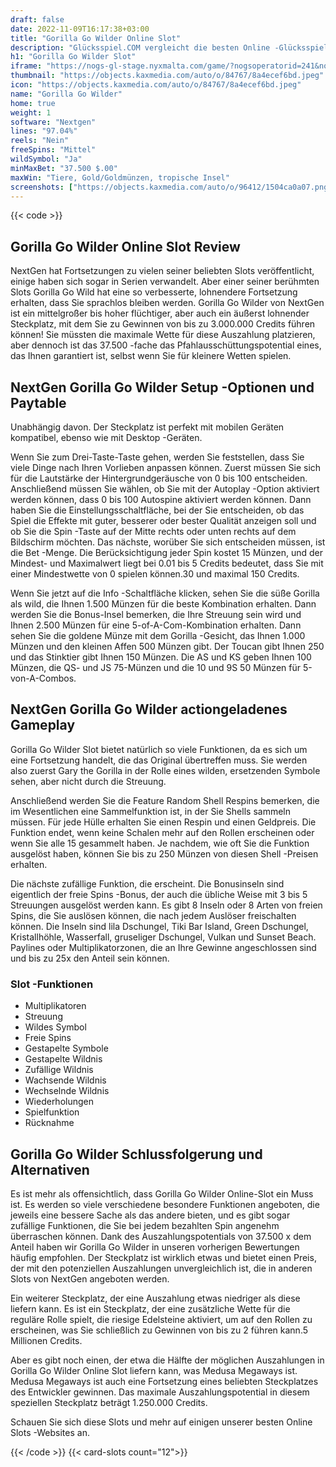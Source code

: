 ```yaml
---
draft: false
date: 2022-11-09T16:17:38+03:00
title: "Gorilla Go Wilder Online Slot"
description: "Glücksspiel.COM vergleicht die besten Online -Glücksspiel -Sites und -spiele der Kanada.  Unabhängige Produktbewertungen und exklusive Anmeldeangebote. Jetzt spielen!"
h1: "Gorilla Go Wilder Slot"
iframe: "https://nogs-gl-stage.nyxmalta.com/game/?nogsoperatorid=241&nogsgameid=70432&sessionid=&accountid=&nogsmode=demo&nogslang=en_us&nogscurrency=EUR&clienttype=html5&lobbyurl=http://demo.nyxinteractive.com?session="
thumbnail: "https://objects.kaxmedia.com/auto/o/84767/8a4ecef6bd.jpeg"
icon: "https://objects.kaxmedia.com/auto/o/84767/8a4ecef6bd.jpeg"
name: "Gorilla Go Wilder"
home: true
weight: 1
software: "Nextgen"
lines: "97.04%"
reels: "Nein"
freeSpins: "Mittel"
wildSymbol: "Ja"
minMaxBet: "37.500 $.00"
maxWin: "Tiere, Gold/Goldmünzen, tropische Insel"
screenshots: ["https://objects.kaxmedia.com/auto/o/96412/1504ca0a07.png"]
---
```


{{< code >}}<h2>Gorilla Go Wilder Online Slot Review</h2><p>NextGen hat Fortsetzungen zu vielen seiner beliebten Slots veröffentlicht, einige haben sich sogar in Serien verwandelt. Aber einer seiner berühmten Slots Gorilla Go Wild hat eine so verbesserte, lohnendere Fortsetzung erhalten, dass Sie sprachlos bleiben werden. Gorilla Go Wilder von NextGen ist ein mittelgroßer bis hoher flüchtiger, aber auch ein äußerst lohnender Steckplatz, mit dem Sie zu Gewinnen von bis zu 3.000.000 Credits führen können! Sie müssten die maximale Wette für diese Auszahlung platzieren, aber dennoch ist das 37.500 -fache das Pfahlausschüttungspotential eines, das Ihnen garantiert ist, selbst wenn Sie für kleinere Wetten spielen.</p><h2>NextGen Gorilla Go Wilder Setup -Optionen und Paytable</h2><p>Unabhängig davon. Der Steckplatz ist perfekt mit mobilen Geräten kompatibel, ebenso wie mit Desktop -Geräten.</p><p>Wenn Sie zum Drei-Taste-Taste gehen, werden Sie feststellen, dass Sie viele Dinge nach Ihren Vorlieben anpassen können. Zuerst müssen Sie sich für die Lautstärke der Hintergrundgeräusche von 0 bis 100 entscheiden. Anschließend müssen Sie wählen, ob Sie mit der Autoplay -Option aktiviert werden können, dass 0 bis 100 Autospine aktiviert werden können. Dann haben Sie die Einstellungsschaltfläche, bei der Sie entscheiden, ob das Spiel die Effekte mit guter, besserer oder bester Qualität anzeigen soll und ob Sie die Spin -Taste auf der Mitte rechts oder unten rechts auf dem Bildschirm möchten. Das nächste, worüber Sie sich entscheiden müssen, ist die Bet -Menge. Die Berücksichtigung jeder Spin kostet 15 Münzen, und der Mindest- und Maximalwert liegt bei 0.01 bis 5 Credits bedeutet, dass Sie mit einer Mindestwette von 0 spielen können.30 und maximal 150 Credits.</p><p>Wenn Sie jetzt auf die Info -Schaltfläche klicken, sehen Sie die süße Gorilla als wild, die Ihnen 1.500 Münzen für die beste Kombination erhalten. Dann werden Sie die Bonus-Insel bemerken, die Ihre Streuung sein wird und Ihnen 2.500 Münzen für eine 5-of-A-Com-Kombination erhalten. Dann sehen Sie die goldene Münze mit dem Gorilla -Gesicht, das Ihnen 1.000 Münzen und den kleinen Affen 500 Münzen gibt. Der Toucan gibt Ihnen 250 und das Stinktier gibt Ihnen 150 Münzen. Die AS und KS geben Ihnen 100 Münzen, die QS- und JS 75-Münzen und die 10 und 9S 50 Münzen für 5-von-A-Combos.</p><h2>NextGen Gorilla Go Wilder actiongeladenes Gameplay</h2><p>Gorilla Go Wilder Slot bietet natürlich so viele Funktionen, da es sich um eine Fortsetzung handelt, die das Original übertreffen muss. Sie werden also zuerst Gary the Gorilla in der Rolle eines wilden, ersetzenden Symbole sehen, aber nicht durch die Streuung.</p><p>Anschließend werden Sie die Feature Random Shell Respins bemerken, die im Wesentlichen eine Sammelfunktion ist, in der Sie Shells sammeln müssen. Für jede Hülle erhalten Sie einen Respin und einen Geldpreis. Die Funktion endet, wenn keine Schalen mehr auf den Rollen erscheinen oder wenn Sie alle 15 gesammelt haben. Je nachdem, wie oft Sie die Funktion ausgelöst haben, können Sie bis zu 250 Münzen von diesen Shell -Preisen erhalten.</p><p>Die nächste zufällige Funktion, die erscheint. Die Bonusinseln sind eigentlich der freie Spins -Bonus, der auch die übliche Weise mit 3 bis 5 Streuungen ausgelöst werden kann. Es gibt 8 Inseln oder 8 Arten von freien Spins, die Sie auslösen können, die nach jedem Auslöser freischalten können. Die Inseln sind lila Dschungel, Tiki Bar Island, Green Dschungel, Kristallhöhle, Wasserfall, gruseliger Dschungel, Vulkan und Sunset Beach. Paylines oder Multiplikatorzonen, die an Ihre Gewinne angeschlossen sind und bis zu 25x den Anteil sein können.</p><h3>
Slot -Funktionen</h3><ul>
<li></span>
Multiplikatoren</li>
<li></span>
Streuung</li>
<li></span>
Wildes Symbol</li>
<li></span>
Freie Spins</li>
<li></span>
Gestapelte Symbole</li>
<li></span>
Gestapelte Wildnis</li>
<li></span>
Zufällige Wildnis</li>
<li></span>
Wachsende Wildnis</li>
<li></span>
Wechselnde Wildnis</li>
<li></span>
Wiederholungen</li>
<li></span>
Spielfunktion</li>
<li></span>
Rücknahme</li></ul><h2>Gorilla Go Wilder Schlussfolgerung und Alternativen</h2><p>Es ist mehr als offensichtlich, dass Gorilla Go Wilder Online-Slot ein Muss ist. Es werden so viele verschiedene besondere Funktionen angeboten, die jeweils eine bessere Sache als das andere bieten, und es gibt sogar zufällige Funktionen, die Sie bei jedem bezahlten Spin angenehm überraschen können. Dank des Auszahlungspotentials von 37.500 x dem Anteil haben wir Gorilla Go Wilder in unseren vorherigen Bewertungen häufig empfohlen. Der Steckplatz ist wirklich etwas und bietet einen Preis, der mit den potenziellen Auszahlungen unvergleichlich ist, die in anderen Slots von NextGen angeboten werden.</p><p>Ein weiterer Steckplatz, der eine Auszahlung etwas niedriger als diese liefern kann. Es ist ein Steckplatz, der eine zusätzliche Wette für die reguläre Rolle spielt, die riesige Edelsteine aktiviert, um auf den Rollen zu erscheinen, was Sie schließlich zu Gewinnen von bis zu 2 führen kann.5 Millionen Credits.</p><p>Aber es gibt noch einen, der etwa die Hälfte der möglichen Auszahlungen in Gorilla Go Wilder Online Slot liefern kann, was Medusa Megaways ist. Medusa Megaways ist auch eine Fortsetzung eines beliebten Steckplatzes des Entwickler gewinnen. Das maximale Auszahlungspotential in diesem speziellen Steckplatz beträgt 1.250.000 Credits.</p><p>Schauen Sie sich diese Slots und mehr auf einigen unserer besten Online Slots -Websites an.</p>{{< /code >}}
{{< card-slots count="12">}}